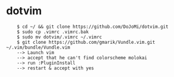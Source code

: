 dotvim
======

		$ cd ~/ && git clone https://github.com/DoJoMi/dotvim.git
		$ sudo cp .vimrc .vimrc.bak
		$ sudo mv dotvim/.vimrc ~/.vimrc
		$ git clone https://github.com/gmarik/Vundle.vim.git ~/.vim/bundle/Vundle.vim
		--> Launch vim 
		--> accept that he can't find colorscheme molokai
		--> run :PluginInstall
		--> restart & accept with yes

